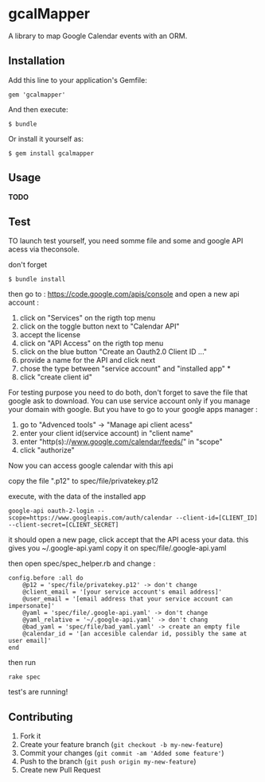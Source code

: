 gcalMapper
==========

A library to map Google Calendar events with an ORM.

Installation
------------

Add this line to your application's Gemfile:

    gem 'gcalmapper'

And then execute:

    $ bundle

Or install it yourself as:

    $ gem install gcalmapper

Usage
-----

**TODO**

Test
----

TO launch test yourself, you need somme file and some and google API acess via 
theconsole. 

don't forget 

    $ bundle install

then go to : https://code.google.com/apis/console and open a new api account :

1. click on "Services" on the rigth top menu
2. click on the toggle button next to "Calendar API"
3. accept the license
4. click on "API Access" on the rigth top menu
5. click on the blue button "Create an Oauth2.0 Client ID ..."
6. provide a name for the API and click next
7. chose the type between "service account" and "installed app" *
8. click "create client id"

For testing purpose you need to do both, don't forget to save the file that
google ask to download. You can use service account only if you manage your 
domain with google. But you have to go to your google apps manager :

1. go to "Advenced tools" -> "Manage api client acess"
2. enter your client id(service account) in "client name"
3. enter "http(s)://www.google.com/calendar/feeds/" in "scope"
4. click "authorize"

Now you can access google calendar with this api

copy the file ".p12" to spec/file/privatekey.p12

execute, with the data of the installed app
    
    google-api oauth-2-login --scope=https://www.googleapis.com/auth/calendar --client-id=[CLIENT_ID] --client-secret=[CLIENT_SECRET]

it should open a new page, click accept that the API acess your data.
this gives you ~/.google-api.yaml copy it on spec/file/.google-api.yaml

then open spec/spec_helper.rb and change :

    config.before :all do
        @p12 = 'spec/file/privatekey.p12' -> don't change
        @client_email = '[your service account's email address]'
        @user_email = '[email address that your service account can impersonate]'
        @yaml = 'spec/file/.google-api.yaml' -> don't change
        @yaml_relative = '~/.google-api.yaml' -> don't chang
        @bad_yaml = 'spec/file/bad_yaml.yaml' -> create an empty file
        @calendar_id = '[an accesible calendar id, possibly the same at user email]'
    end

then run

    rake spec

test's are running!

Contributing
------------

1. Fork it
2. Create your feature branch (`git checkout -b my-new-feature`)
3. Commit your changes (`git commit -am 'Added some feature'`)
4. Push to the branch (`git push origin my-new-feature`)
5. Create new Pull Request
